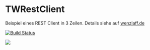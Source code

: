 # TWRestClient
Beispiel eines REST Client in 3 Zeilen. Details siehe auf [wenzlaff.de](http://blog.wenzlaff.de/?p=7047)


[![Build Status](https://travis-ci.org/IT-Berater/TWRestClient.svg?branch=master)](https://travis-ci.org/IT-Berater/TWRestClient)


![](http://blog.wenzlaff.de/wp-content/uploads/2016/05/jdom-2.0.png)
